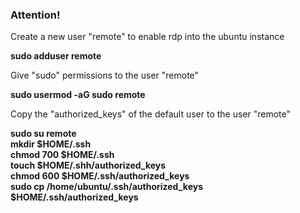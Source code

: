 <h3>Attention!</h3>
<p>Create a new user "remote" to enable rdp into the ubuntu instance</p>
<b>sudo adduser remote</b>
<br>
<p>Give "sudo" permissions to the user "remote"</p>
<b>sudo usermod -aG sudo remote</b>
<p>Copy the "authorized_keys" of the default user to the user "remote"</p>
<b>sudo su remote</b><br>
<b>mkdir $HOME/.ssh</b><br>
<b>chmod 700 $HOME/.ssh</b><br>
<b>touch $HOME/.shh/authorized_keys</b><br>
<b>chmod 600 $HOME/.ssh/authorized_keys</b><br>
<b>sudo cp /home/ubuntu/.ssh/authorized_keys $HOME/.ssh/authorized_keys</b>
